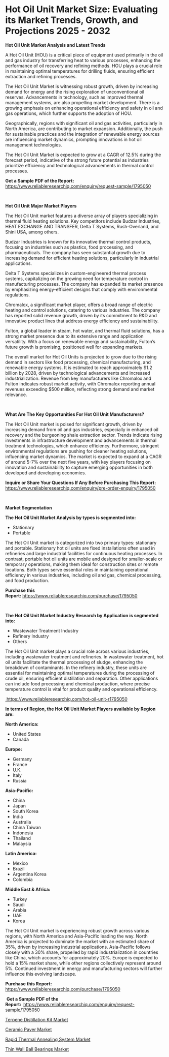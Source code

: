 <p><h1>Hot Oil Unit Market Size: Evaluating its Market Trends, Growth, and Projections 2025 - 2032</h1></p><p><strong>Hot Oil Unit Market Analysis and Latest Trends</strong></p>
<p><p>A Hot Oil Unit (HOU) is a critical piece of equipment used primarily in the oil and gas industry for transferring heat to various processes, enhancing the performance of oil recovery and refining methods. HOU plays a crucial role in maintaining optimal temperatures for drilling fluids, ensuring efficient extraction and refining processes.</p><p>The Hot Oil Unit Market is witnessing robust growth, driven by increasing demand for energy and the rising exploration of unconventional oil reserves. Advancements in technology, such as improved thermal management systems, are also propelling market development. There is a growing emphasis on enhancing operational efficiency and safety in oil and gas operations, which further supports the adoption of HOU.</p><p>Geographically, regions with significant oil and gas activities, particularly in North America, are contributing to market expansion. Additionally, the push for sustainable practices and the integration of renewable energy sources are influencing market dynamics, prompting innovations in hot oil management technologies.</p><p>The Hot Oil Unit Market is expected to grow at a CAGR of 12.5% during the forecast period, indicative of the strong future potential as industries prioritize efficiency and technological advancements in thermal control processes.</p></p>
<p><strong>Get a Sample PDF of the Report:&nbsp;</strong> <a href="https://www.reliableresearchiq.com/enquiry/request-sample/1795050?utm_campaign=1159&utm_medium=2&utm_source=Github&utm_content=ia&utm_term=19022025&utm_id=hot-oil-unit">https://www.reliableresearchiq.com/enquiry/request-sample/1795050</a></p>
<p>&nbsp;</p>
<p><strong>Hot Oil Unit Major Market Players</strong></p>
<p><p>The Hot Oil Unit market features a diverse array of players specializing in thermal fluid heating solutions. Key competitors include Budzar Industries, HEAT EXCHANGE AND TRANSFER, Delta T Systems, Rush-Overland, and Shini USA, among others.</p><p>Budzar Industries is known for its innovative thermal control products, focusing on industries such as plastics, food processing, and pharmaceuticals. The company has seen substantial growth due to increasing demand for efficient heating solutions, particularly in industrial applications. </p><p>Delta T Systems specializes in custom-engineered thermal process systems, capitalizing on the growing need for temperature control in manufacturing processes. The company has expanded its market presence by emphasizing energy-efficient designs that comply with environmental regulations.</p><p>Chromalox, a significant market player, offers a broad range of electric heating and control solutions, catering to various industries. The company has reported solid revenue growth, driven by its commitment to R&D and innovative product lines that address energy efficiency and sustainability. </p><p>Fulton, a global leader in steam, hot water, and thermal fluid solutions, has a strong market presence due to its extensive range and application versatility. With a focus on renewable energy and sustainability, Fulton’s future growth is promising, positioned well for expanding markets.</p><p>The overall market for Hot Oil Units is projected to grow due to the rising demand in sectors like food processing, chemical manufacturing, and renewable energy systems. It is estimated to reach approximately $1.2 billion by 2028, driven by technological advancements and increased industrialization. Revenue from key manufacturers like Chromalox and Fulton indicates robust market activity, with Chromalox reporting annual revenues exceeding $500 million, reflecting strong demand and market relevance.</p></p>
<p>&nbsp;</p>
<p><strong>What Are The Key Opportunities For Hot Oil Unit Manufacturers?</strong></p>
<p><p>The Hot Oil Unit market is poised for significant growth, driven by increasing demand from oil and gas industries, especially in enhanced oil recovery and the burgeoning shale extraction sector. Trends indicate rising investments in infrastructure development and advancements in thermal treatment technologies, which enhance efficiency. Furthermore, stringent environmental regulations are pushing for cleaner heating solutions, influencing market dynamics. The market is expected to expand at a CAGR of around 5-7% over the next five years, with key players focusing on innovation and sustainability to capture emerging opportunities in both developed and developing economies.</p></p>
<p><strong>Inquire or Share Your Questions If Any Before Purchasing This Report:</strong> <a href="https://www.reliableresearchiq.com/enquiry/pre-order-enquiry/1795050?utm_campaign=1159&utm_medium=2&utm_source=Github&utm_content=ia&utm_term=19022025&utm_id=hot-oil-unit">https://www.reliableresearchiq.com/enquiry/pre-order-enquiry/1795050</a></p>
<p>&nbsp;</p>
<p><strong>Market Segmentation</strong></p>
<p><strong>The Hot Oil Unit Market Analysis by types is segmented into:</strong></p>
<p><ul><li>Stationary</li><li>Portable</li></ul></p>
<p><p>The Hot Oil Unit market is categorized into two primary types: stationary and portable. Stationary hot oil units are fixed installations often used in refineries and large industrial facilities for continuous heating processes. In contrast, portable hot oil units are mobile and designed for smaller-scale or temporary operations, making them ideal for construction sites or remote locations. Both types serve essential roles in maintaining operational efficiency in various industries, including oil and gas, chemical processing, and food production.</p></p>
<p><strong>Purchase this Report:&nbsp;</strong><a href="https://www.reliableresearchiq.com/purchase/1795050?utm_campaign=1159&utm_medium=2&utm_source=Github&utm_content=ia&utm_term=19022025&utm_id=hot-oil-unit">https://www.reliableresearchiq.com/purchase/1795050</a></p>
<p>&nbsp;</p>
<p><strong>The Hot Oil Unit Market Industry Research by Application is segmented into:</strong></p>
<p><ul><li>Wastewater Treatment Industry</li><li>Refinery Industry</li><li>Others</li></ul></p>
<p><p>The Hot Oil Unit market plays a crucial role across various industries, including wastewater treatment and refineries. In wastewater treatment, hot oil units facilitate the thermal processing of sludge, enhancing the breakdown of contaminants. In the refinery industry, these units are essential for maintaining optimal temperatures during the processing of crude oil, ensuring efficient distillation and separation. Other applications can include food processing and chemical production, where precise temperature control is vital for product quality and operational efficiency.</p></p>
<p><a href="https://www.reliableresearchiq.com/hot-oil-unit-r1795050?utm_campaign=1159&utm_medium=2&utm_source=Github&utm_content=ia&utm_term=19022025&utm_id=hot-oil-unit">&nbsp;https://www.reliableresearchiq.com/hot-oil-unit-r1795050</a></p>
<p><strong>In terms of Region, the Hot Oil Unit Market Players available by Region are:</strong></p>
<p>
    <p> <strong> North America: </strong>
        <ul>
            <li>United States</li>
            <li>Canada</li>
        </ul>
        </p> 
    <p> <strong> Europe: </strong>
        <ul>
            <li>Germany</li>
            <li>France</li>
            <li>U.K.</li>
            <li>Italy</li>
            <li>Russia</li>
        </ul>
        </p> 
    <p> <strong> Asia-Pacific: </strong>
        <ul>
            <li>China</li>
            <li>Japan</li>
            <li>South Korea</li>
            <li>India</li>
            <li>Australia</li>
            <li>China Taiwan</li>
            <li>Indonesia</li>
            <li>Thailand</li>
            <li>Malaysia</li>
        </ul>
        </p> 
    <p> <strong> Latin America: </strong>
        <ul>
            <li>Mexico</li>
            <li>Brazil</li>
            <li>Argentina Korea</li>
            <li>Colombia</li>
        </ul>
        </p> 
    <p> <strong> Middle East & Africa: </strong>
        <ul>
            <li>Turkey</li>
            <li>Saudi</li>
            <li>Arabia</li>
            <li>UAE</li>
            <li>Korea</li>
        </ul>
    </p>
    </p>
<p><p>The Hot Oil Unit market is experiencing robust growth across various regions, with North America and Asia-Pacific leading the way. North America is projected to dominate the market with an estimated share of 35%, driven by increasing industrial applications. Asia-Pacific follows closely with a 30% share, propelled by rapid industrialization in countries like China, which accounts for approximately 20%. Europe is expected to hold a 15% market share, while other regions collectively represent around 5%. Continued investment in energy and manufacturing sectors will further influence this evolving landscape.</p></p>
<p><strong>Purchase this Report: </strong><a href="https://www.reliableresearchiq.com/purchase/1795050?utm_campaign=1159&utm_medium=2&utm_source=Github&utm_content=ia&utm_term=19022025&utm_id=hot-oil-unit">https://www.reliableresearchiq.com/purchase/1795050</a></p>
<p>&nbsp;<strong>Get a Sample PDF of the Report:&nbsp;&nbsp;</strong><a href="https://www.reliableresearchiq.com/enquiry/request-sample/1795050?utm_campaign=1159&utm_medium=2&utm_source=Github&utm_content=ia&utm_term=19022025&utm_id=hot-oil-unit">https://www.reliableresearchiq.com/enquiry/request-sample/1795050</a></p>
<p><strong></strong></p>
<p><p><a href="https://github.com/zoccohaniech/Market-Research-Report-List-1/blob/main/terpene-distillation-kit-market.md?utm_campaign=1159&utm_medium=2&utm_source=Github&utm_content=ia&utm_term=19022025&utm_id=hot-oil-unit">Terpene Distillation Kit Market</a></p><p><a href="https://github.com/ancsyanagha/Market-Research-Report-List-1/blob/main/ceramic-paver-market.md?utm_campaign=1159&utm_medium=2&utm_source=Github&utm_content=ia&utm_term=19022025&utm_id=hot-oil-unit">Ceramic Paver Market</a></p><p><a href="https://github.com/rrosasdaunas/Market-Research-Report-List-1/blob/main/rapid-thermal-annealing-system-market.md?utm_campaign=1159&utm_medium=2&utm_source=Github&utm_content=ia&utm_term=19022025&utm_id=hot-oil-unit">Rapid Thermal Annealing System Market</a></p><p><a href="https://github.com/ansanokajabi/Market-Research-Report-List-1/blob/main/thin-wall-ball-bearings-market.md?utm_campaign=1159&utm_medium=2&utm_source=Github&utm_content=ia&utm_term=19022025&utm_id=hot-oil-unit">Thin Wall Ball Bearings Market</a></p></p>